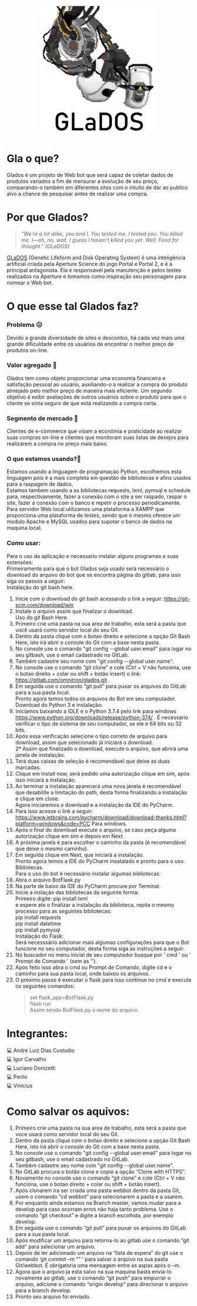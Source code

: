 ﻿<div align="center">
    <img src="./glados.png" width="320" />
    <div height="50"></div>
</div>

<br>

# Gla o que?

Glados é um projeto de Web bot que será capaz de coletar dados de produtos variados a fim de mensurar a evolução de seu preço, comparando-o também em diferentes sites com o intuito de dar ao publico alvo a chance de pesquisar antes de realizar uma compra.

# Por que Glados?

> *"We're a lot alike, you and I. You tested me. I tested you. You killed me. I—oh, no, wait. I guess I haven't killed you yet. Well. Food for thought." (GLaDOS)*

[GLaDOS](https://half-life.fandom.com/wiki/GLaDOS) (Genetic Lifeform and Disk Operating System) é uma inteligência artificial criada pela Aperture Science do jogo Portal e Portal 2, e é a principal antagonista. Ela é responsável pela manutenção e pelos testes realizados na Aperture e tomamos como inspiração seu personagem para nomear o Web bot.

# O que esse tal Glados faz?

### Problema 😖

Devido a grande diversidade de sites e descontos, há cada vez mais uma grande dificuldade entre os usuários de encontrar o melhor preço de produtos on-line.

### Valor agregado 💸

Glados tem como objeto proporcionar uma economia financeira e satisfação pessoal ao usuário, auxiliando-o a realizar a compra do produto almejado pelo melhor preço de maneira mais eficiente. Um segundo objetivo é exibir avaliações de outros usuários sobre o produto para que o cliente se sinta seguro de que está realizando a compra certa.

### Segmento de mercado 💼

Clientes de e-commerce que visam a econômia e praticidade ao realizar suas compras on-line e clientes que monitoram suas listas de desejos para realizarem a compra no preço mais baixo.

### O que estamos usando?:thinking:

Estamos usando a linguagem de programação Python, escolhemos esta linguagem pois é a mais completa em questão de bibliotecas e afins usados para a raspagem de dados.<br>
Estamos tambem usando a as bibliotecas requests, lxml, pymsql e schedule para, respectivamente, fazer a conexão com o site a ser raspado, raspar o site, fazer a conexão com o banco e repetir o processo periodicamente.<br>
Para servidor Web local utilizamos uma plataforma a XAMPP que proporciona uma plataforma de testes, sendo que o mesmo oferece um modulo Apache e MySQL usados para supotar o banco de dados na maquina local.<br>

### Como usar:

Para o uso da aplicação e necessario instalar alguns programas e suas extensões: <br>
Primeiramente para que o bot Glados seja usado será necessário o download do arquivo do bot que se encontra página do gitlab, para isso siga os passos a seguir: <br>
    Instalação do git bash here. <br>
1. Inicie com o download do git bash acessando o link a seguir: https://git-scm.com/download/win <br>
2. Instale o arquivo assim que finalizar o download. <br>
    Uso do git Bash Here. <br>
1. Primeiro crie uma pasta na sua area de trabalho, esta será a pasta que você usará como servidor local do seu Git.<br>
2. Dentro da pasta clique com o botao direito e selecione a opção Git Bash Here, isto irá abrir o console do Git com a base nesta pasta.<br>
3. No console use o comando "git config --global user.email" para logar no seu gitbash, use o email cadastrado no GitLab.<br>
4. Também cadastre seu nome com "git config --global user.name".<br>
5. No console use o comando “git clone” e cole (Ctrl + V não funciona, use o botao direito + colar ou shift + botão insert) o link: https://gitlab.com/omnitron/glados.git .<br>
6. Em seguida use o comando “git pull” para puxar os arquivos do GitLab para a sua pasta local.<br>
Pronto agora temos todos os arquivos do Bot em seu computador. <br>
    Download do Python 3 e instalação: <br>
1. Iniciamos baixando a IDLE e o Python 3.7.4 pelo link para windows https://www.python.org/downloads/release/python-374/ . É necessario verificar o tipo de
sistema de seu computador, se ele e 64 bits ou 32 bits. <br>
2. Após essa verificação selecione o tipo correto de arquivo para download, assim que selecionado já iniciará o download. <br>
2º Assim que finalizado o download, execute o arquivo, que abrirá uma janela de instalação. <br>
3. Terá duas caixas de seleção é recomendável que deixe as duas marcadas.<br>
4. Clique em install now, será pedido uma autorização clique em sim, após isso iniciará a instalação. <br>
5. Ao terminar a instalação aparecerá uma nova janela é recomendável que desabilite a limitação do path, desta forma finalizando a instalação e clique em close. <br>
    Agora iniciaremos o download e a instalação da IDE do PyCharm. <br>
1. Para isso acesse o link a seguir: https://www.jetbrains.com/pycharm/download/download-thanks.html?platform=windows&code=PCC Para windows. <br>
2. Após o final do download execute o arquivo, se caso peça alguma autorização clique em sim e depois em Next. <br>
3. A próxima janela é para escolher o caminho da pasta (é recomendável que deixe o mesmo caminho). <br>
4. Em seguida clique em Next, que iniciará a instalação.<br>
Pronto agora temos a  IDE do PyCharm insatalado e pronto para o uso. <br>
    Bibliotecas. <br>
Para o uso do bot é necessário instalar algumas bibliotecas: <br>
1. Abra o arquivo BotFlask.py <br>
2. Na parte de baixo da IDE do PyCharm procure por Terminal. <br>
3. Inicie a inslação das bibliotecas da seguinte forma: <br>
    Primeiro digite: pip install lxml <br>
    e espere ate o finalizar a instalação da biblioteca, repita o mesmo processo para as seguintes bibliotecas:<br>
    pip install requests <br>
    pip install datetime <br>
    pip install pymysql <br>
    Instalação do Flask: <br>
Será necesssário adicionar mais algumas configurações para que o Bot funcione no seu computador, desta forma siga as instruções a seguir: <br>
1. No buscador no menu inicial de seu computador busque por ' cmd ' ou ' Prompt de Comando ' (sem  as ''). <br>
2. Após feito isso abra o cmd ou Prompt de Comando, digite cd e o caminho para sua pasta local, onde baixou os arquivos. <br>
3. O próximo passo é executar o flask para isso continue no cmd e execute os seguintes comandos: <br>
    >set flask_app=BotFlask.py <br>
    flask run <br>
    Assim sendo BotFlask.py o nome do arquivo. <br>

# Integrantes:

:computer: André Luiz Dias Custodio <br>
:computer: Igor Carvalho <br>
:computer: Luciano Donizetti <br>
:computer: Perilo <br>
:computer: Vinícius <br>


# Como salvar os aquivos:

1. Primeiro crie uma pasta na sua area de trabalho, esta será a pasta que voce usará como servidor local do seu Git.<br>
2. Dentro da pasta clique com o botao direito e selecione a opção Git Bash Here, isto irá abrir o console do Git com a base nesta pasta.<br>
3. No console use o comando "git config --global user.email" para logar no seu gitbash, use o email cadastrado no GitLab.<br>
4. Também cadastre seu nome com "git config --global user.name".<br>
5. No GitLab procura o botão clone e copie a opção “Clone with HTTPS”.<br>
6. Novamente no console use o comando “git clone” e cole (Ctrl + V não funciona, use o botao direito + colar ou shift + botão insert).<br>
7. Após clonarem ira ser criada uma pasta webbot dentro da pasta Git, usem o comando “cd webbot” para selecionarem a pasta e a usarem.<br>
8. Por enquanto ainda estamos na Branch master, vamos mudar para a develop para caso ocorram erros não haja tanto problema. Use o comando “git checkout” e digite a branch escolhida, por exemplo develop.<br>
9. Em seguida use o comando “git pull” para puxar os arquivos do GitLab para a sua pasta local.<br>
10. Após modificar um arquivo para retorna-lo ao gitlab use o comando “git add” para selecionar um arquivo.<br>
11. Depois de ter adicionado um arquivo na “lista de espera” do git use o comando ‘git commit –m “” ‘ para salvar o arquivo na sua pasta Git/webbot. É obrigatoria uma mensagem entre as aspas após o –m.<br>
12. Agora que o arquivo ja esta salvo na sua maquina basta envia-lo novamente ao gitlab, use o comando “git push” para empurrar o arquivo, adicione o comando “origin develop” para direcionar o arquivo para a branch develop.<br>
13. Pronto seu arquivo foi enviado.<br>

